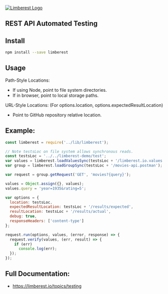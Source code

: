 [![Limberest Logo](https://limberest.github.io/limberest/img/logo.png)](https://limberest.io)

## REST API Automated Testing

## Install
```bash
npm install --save limberest
```

## Usage
Path-Style Locations:
 - If using Node, point to file system directories. 
 - If in browser, point to local storage paths.
 
URL-Style Locations:
(For options.location, options.expectedResultLocation)
 - Point to GitHub repository relative location.
 
## Example:
```javascript
const limberest = require('../lib/limberest');

// Note testsLoc on file system allows synchronous reads.
const testsLoc = '../../limberest-demo/test';
var values = limberest.loadValuesSync(testsLoc + '/limberest.io.values');
var group = limberest.loadGroupSync(testsLoc + '/movies-api.postman');

var request = group.getRequest('GET', 'movies?{query}');

values = Object.assign({}, values);
values.query = 'year=1935&rating=5';

var options = {
  location: testsLoc,
  expectedResultLocation: testsLoc + '/results/expected',
  resultLocation: testsLoc + '/results/actual',
  debug: true,
  responseHeaders: ['content-type']
};

request.run(options, values, (error, response) => {
  request.verify(values, (err, result) => {
    if (err)
      console.log(err);
  });
});
```

## Full Documentation:
  - https://limberest.io/topics/testing